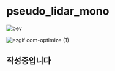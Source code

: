 ﻿# pseudo_lidar_mono

![bev](https://github.com/bakingeol/pseudo_lidar_mono/assets/113816871/3fa302cb-a648-4c05-b6e5-ad4385b6384e)

![ezgif com-optimize (1)](https://github.com/bakingeol/pseudo_lidar_mono/assets/113816871/703b8dfa-a706-448b-b711-b792e4105f50)


## 작성중입니다
